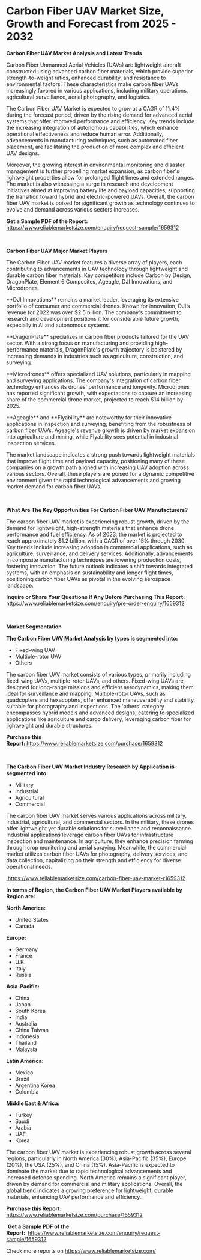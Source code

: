 <p><h1>Carbon Fiber UAV Market Size, Growth and Forecast from 2025 - 2032</h1></p><p><strong>Carbon Fiber UAV Market Analysis and Latest Trends</strong></p>
<p><p>Carbon Fiber Unmanned Aerial Vehicles (UAVs) are lightweight aircraft constructed using advanced carbon fiber materials, which provide superior strength-to-weight ratios, enhanced durability, and resistance to environmental factors. These characteristics make carbon fiber UAVs increasingly favored in various applications, including military operations, agricultural surveillance, aerial photography, and logistics.</p><p>The Carbon Fiber UAV Market is expected to grow at a CAGR of 11.4% during the forecast period, driven by the rising demand for advanced aerial systems that offer improved performance and efficiency. Key trends include the increasing integration of autonomous capabilities, which enhance operational effectiveness and reduce human error. Additionally, advancements in manufacturing techniques, such as automated fiber placement, are facilitating the production of more complex and efficient UAV designs.</p><p>Moreover, the growing interest in environmental monitoring and disaster management is further propelling market expansion, as carbon fiber's lightweight properties allow for prolonged flight times and extended ranges. The market is also witnessing a surge in research and development initiatives aimed at improving battery life and payload capacities, supporting the transition toward hybrid and electric-powered UAVs. Overall, the carbon fiber UAV market is poised for significant growth as technology continues to evolve and demand across various sectors increases.</p></p>
<p><strong>Get a Sample PDF of the Report:&nbsp;</strong> <a href="https://www.reliablemarketsize.com/enquiry/request-sample/1659312?utm_campaign=1939&utm_medium=2&utm_source=Github&utm_content=ia&utm_term=17022025&utm_id=carbon-fiber-uav">https://www.reliablemarketsize.com/enquiry/request-sample/1659312</a></p>
<p>&nbsp;</p>
<p><strong>Carbon Fiber UAV Major Market Players</strong></p>
<p><p>The Carbon Fiber UAV market features a diverse array of players, each contributing to advancements in UAV technology through lightweight and durable carbon fiber materials. Key competitors include Carbon by Design, DragonPlate, Element 6 Composites, Ageagle, DJI Innovations, and Microdrones.</p><p>**DJI Innovations** remains a market leader, leveraging its extensive portfolio of consumer and commercial drones. Known for innovation, DJI’s revenue for 2022 was over $2.5 billion. The company's commitment to research and development positions it for considerable future growth, especially in AI and autonomous systems.</p><p>**DragonPlate** specializes in carbon fiber products tailored for the UAV sector. With a strong focus on manufacturing and providing high-performance materials, DragonPlate's growth trajectory is bolstered by increasing demands in industries such as agriculture, construction, and surveying.</p><p>**Microdrones** offers specialized UAV solutions, particularly in mapping and surveying applications. The company's integration of carbon fiber technology enhances its drones' performance and longevity. Microdrones has reported significant growth, with expectations to capture an increasing share of the commercial drone market, projected to reach $14 billion by 2025.</p><p>**Ageagle** and **Flyability** are noteworthy for their innovative applications in inspection and surveying, benefiting from the robustness of carbon fiber UAVs. Ageagle's revenue growth is driven by market expansion into agriculture and mining, while Flyability sees potential in industrial inspection services.</p><p>The market landscape indicates a strong push towards lightweight materials that improve flight time and payload capacity, positioning many of these companies on a growth path aligned with increasing UAV adoption across various sectors. Overall, these players are poised for a dynamic competitive environment given the rapid technological advancements and growing market demand for carbon fiber UAVs.</p></p>
<p>&nbsp;</p>
<p><strong>What Are The Key Opportunities For Carbon Fiber UAV Manufacturers?</strong></p>
<p><p>The carbon fiber UAV market is experiencing robust growth, driven by the demand for lightweight, high-strength materials that enhance drone performance and fuel efficiency. As of 2023, the market is projected to reach approximately $1.2 billion, with a CAGR of over 15% through 2030. Key trends include increasing adoption in commercial applications, such as agriculture, surveillance, and delivery services. Additionally, advancements in composite manufacturing techniques are lowering production costs, fostering innovation. The future outlook indicates a shift towards integrated systems, with an emphasis on sustainability and longer flight times, positioning carbon fiber UAVs as pivotal in the evolving aerospace landscape.</p></p>
<p><strong>Inquire or Share Your Questions If Any Before Purchasing This Report:</strong> <a href="https://www.reliablemarketsize.com/enquiry/pre-order-enquiry/1659312?utm_campaign=1939&utm_medium=2&utm_source=Github&utm_content=ia&utm_term=17022025&utm_id=carbon-fiber-uav">https://www.reliablemarketsize.com/enquiry/pre-order-enquiry/1659312</a></p>
<p>&nbsp;</p>
<p><strong>Market Segmentation</strong></p>
<p><strong>The Carbon Fiber UAV Market Analysis by types is segmented into:</strong></p>
<p><ul><li>Fixed-wing UAV</li><li>Multiple-rotor UAV</li><li>Others</li></ul></p>
<p><p>The carbon fiber UAV market consists of various types, primarily including fixed-wing UAVs, multiple-rotor UAVs, and others. Fixed-wing UAVs are designed for long-range missions and efficient aerodynamics, making them ideal for surveillance and mapping. Multiple-rotor UAVs, such as quadcopters and hexacopters, offer enhanced maneuverability and stability, suitable for photography and inspections. The 'others' category encompasses hybrid models and advanced designs, catering to specialized applications like agriculture and cargo delivery, leveraging carbon fiber for lightweight and durable structures.</p></p>
<p><strong>Purchase this Report:&nbsp;</strong><a href="https://www.reliablemarketsize.com/purchase/1659312?utm_campaign=1939&utm_medium=2&utm_source=Github&utm_content=ia&utm_term=17022025&utm_id=carbon-fiber-uav">https://www.reliablemarketsize.com/purchase/1659312</a></p>
<p>&nbsp;</p>
<p><strong>The Carbon Fiber UAV Market Industry Research by Application is segmented into:</strong></p>
<p><ul><li>Military</li><li>Industrial</li><li>Agricultural</li><li>Commercial</li></ul></p>
<p><p>The carbon fiber UAV market serves various applications across military, industrial, agricultural, and commercial sectors. In the military, these drones offer lightweight yet durable solutions for surveillance and reconnaissance. Industrial applications leverage carbon fiber UAVs for infrastructure inspection and maintenance. In agriculture, they enhance precision farming through crop monitoring and aerial spraying. Meanwhile, the commercial market utilizes carbon fiber UAVs for photography, delivery services, and data collection, capitalizing on their strength and efficiency for diverse operational needs.</p></p>
<p><a href="https://www.reliablemarketsize.com/carbon-fiber-uav-market-r1659312?utm_campaign=1939&utm_medium=2&utm_source=Github&utm_content=ia&utm_term=17022025&utm_id=carbon-fiber-uav">&nbsp;https://www.reliablemarketsize.com/carbon-fiber-uav-market-r1659312</a></p>
<p><strong>In terms of Region, the Carbon Fiber UAV Market Players available by Region are:</strong></p>
<p>
    <p> <strong> North America: </strong>
        <ul>
            <li>United States</li>
            <li>Canada</li>
        </ul>
        </p> 
    <p> <strong> Europe: </strong>
        <ul>
            <li>Germany</li>
            <li>France</li>
            <li>U.K.</li>
            <li>Italy</li>
            <li>Russia</li>
        </ul>
        </p> 
    <p> <strong> Asia-Pacific: </strong>
        <ul>
            <li>China</li>
            <li>Japan</li>
            <li>South Korea</li>
            <li>India</li>
            <li>Australia</li>
            <li>China Taiwan</li>
            <li>Indonesia</li>
            <li>Thailand</li>
            <li>Malaysia</li>
        </ul>
        </p> 
    <p> <strong> Latin America: </strong>
        <ul>
            <li>Mexico</li>
            <li>Brazil</li>
            <li>Argentina Korea</li>
            <li>Colombia</li>
        </ul>
        </p> 
    <p> <strong> Middle East & Africa: </strong>
        <ul>
            <li>Turkey</li>
            <li>Saudi</li>
            <li>Arabia</li>
            <li>UAE</li>
            <li>Korea</li>
        </ul>
    </p>
    </p>
<p><p>The carbon fiber UAV market is experiencing robust growth across several regions, particularly in North America (30%), Asia-Pacific (35%), Europe (20%), the USA (25%), and China (15%). Asia-Pacific is expected to dominate the market due to rapid technological advancements and increased defense spending. North America remains a significant player, driven by demand for commercial and military applications. Overall, the global trend indicates a growing preference for lightweight, durable materials, enhancing UAV performance and efficiency.</p></p>
<p><strong>Purchase this Report: </strong><a href="https://www.reliablemarketsize.com/purchase/1659312?utm_campaign=1939&utm_medium=2&utm_source=Github&utm_content=ia&utm_term=17022025&utm_id=carbon-fiber-uav">https://www.reliablemarketsize.com/purchase/1659312</a></p>
<p>&nbsp;<strong>Get a Sample PDF of the Report:&nbsp;&nbsp;</strong><a href="https://www.reliablemarketsize.com/enquiry/request-sample/1659312?utm_campaign=1939&utm_medium=2&utm_source=Github&utm_content=ia&utm_term=17022025&utm_id=carbon-fiber-uav">https://www.reliablemarketsize.com/enquiry/request-sample/1659312</a></p>
<p><strong></strong></p>
<p>Check more reports on <a href="https://www.reliablemarketsize.com/?utm_campaign=1939&utm_medium=2&utm_source=Github&utm_content=ia&utm_term=17022025&utm_id=carbon-fiber-uav">https://www.reliablemarketsize.com/</a></p>